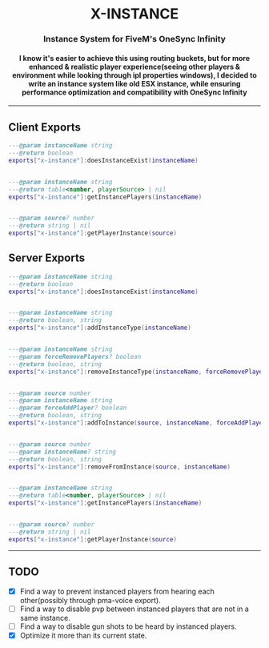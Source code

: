 <h1 align="center"><b>X-INSTANCE</b></h1>

<h3 align="center">Instance System for FiveM's OneSync Infinity</h3>

<h4 align="center">I know it's easier to achieve this using routing buckets, but for more enhanced & realistic player experience(seeing other players & environment while looking through ipl properties windows), I decided to write an instance system like old ESX instance, while ensuring performance optimization and compatibility with OneSync Infinity</h3>



<hr>

## Client Exports
```lua
---@param instanceName string
---@return boolean
exports["x-instance"]:doesInstanceExist(instanceName)


---@param instanceName string
---@return table<number, playerSource> | nil
exports["x-instance"]:getInstancePlayers(instanceName)


---@param source? number
---@return string | nil
exports["x-instance"]:getPlayerInstance(source)
```

## Server Exports
```lua
---@param instanceName string
---@return boolean
exports["x-instance"]:doesInstanceExist(instanceName)


---@param instanceName string
---@return boolean, string
exports["x-instance"]:addInstanceType(instanceName)


---@param instanceName string
---@param forceRemovePlayers? boolean
---@return boolean, string
exports["x-instance"]:removeInstanceType(instanceName, forceRemovePlayers)


---@param source number
---@param instanceName string
---@param forceAddPlayer? boolean
---@return boolean, string
exports["x-instance"]:addToInstance(source, instanceName, forceAddPlayer)


---@param source number
---@param instanceName? string
---@return boolean, string
exports["x-instance"]:removeFromInstance(source, instanceName)


---@param instanceName string
---@return table<number, playerSource> | nil
exports["x-instance"]:getInstancePlayers(instanceName)


---@param source? number
---@return string | nil
exports["x-instance"]:getPlayerInstance(source)
```
<hr>


## TODO
- [x] Find a way to prevent instanced players from hearing each other(possibly through pma-voice export).
- [ ] Find a way to disable pvp between instanced players that are not in a same instance.
- [ ] Find a way to disable gun shots to be heard by instanced players.
- [x] Optimize it more than its current state.